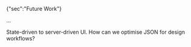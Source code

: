 {"sec":"Future Work"}

...

State-driven to server-driven UI. How can we optimise JSON for design workflows?

<br>